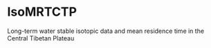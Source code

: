 # IsoMRTCTP
Long-term water stable isotopic data and mean residence time  in the Central Tibetan Plateau
